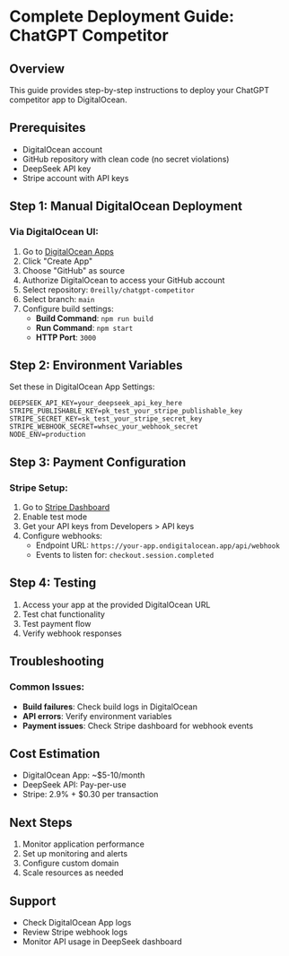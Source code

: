 # Complete Deployment Guide: ChatGPT Competitor

## Overview
This guide provides step-by-step instructions to deploy your ChatGPT competitor app to DigitalOcean.

## Prerequisites
- DigitalOcean account
- GitHub repository with clean code (no secret violations)
- DeepSeek API key
- Stripe account with API keys

## Step 1: Manual DigitalOcean Deployment

### Via DigitalOcean UI:
1. Go to [DigitalOcean Apps](https://cloud.digitalocean.com/apps)
2. Click "Create App"
3. Choose "GitHub" as source
4. Authorize DigitalOcean to access your GitHub account
5. Select repository: `0reilly/chatgpt-competitor`
6. Select branch: `main`
7. Configure build settings:
   - **Build Command**: `npm run build`
   - **Run Command**: `npm start`
   - **HTTP Port**: `3000`

## Step 2: Environment Variables
Set these in DigitalOcean App Settings:

```
DEEPSEEK_API_KEY=your_deepseek_api_key_here
STRIPE_PUBLISHABLE_KEY=pk_test_your_stripe_publishable_key
STRIPE_SECRET_KEY=sk_test_your_stripe_secret_key
STRIPE_WEBHOOK_SECRET=whsec_your_webhook_secret
NODE_ENV=production
```

## Step 3: Payment Configuration

### Stripe Setup:
1. Go to [Stripe Dashboard](https://dashboard.stripe.com)
2. Enable test mode
3. Get your API keys from Developers > API keys
4. Configure webhooks:
   - Endpoint URL: `https://your-app.ondigitalocean.app/api/webhook`
   - Events to listen for: `checkout.session.completed`

## Step 4: Testing
1. Access your app at the provided DigitalOcean URL
2. Test chat functionality
3. Test payment flow
4. Verify webhook responses

## Troubleshooting

### Common Issues:
- **Build failures**: Check build logs in DigitalOcean
- **API errors**: Verify environment variables
- **Payment issues**: Check Stripe dashboard for webhook events

## Cost Estimation
- DigitalOcean App: ~$5-10/month
- DeepSeek API: Pay-per-use
- Stripe: 2.9% + $0.30 per transaction

## Next Steps
1. Monitor application performance
2. Set up monitoring and alerts
3. Configure custom domain
4. Scale resources as needed

## Support
- Check DigitalOcean App logs
- Review Stripe webhook logs
- Monitor API usage in DeepSeek dashboard